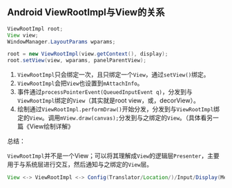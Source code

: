 ## Android ViewRootImpl与View的关系

```java
ViewRootImpl root;
View view;
WindowManager.LayoutParams wparams;

root = new ViewRootImpl(view.getContext(), display);
root.setView(view, wparams, panelParentView);
```

1. `ViewRootImpl`只会绑定一次，且只绑定一个`View`，通过`setView()`绑定。
2. `ViewRootImpl`会把`View`也设置到`mAttachInfo`。
3. 事件通过`processPointerEvent(QueuedInputEvent q)`，分发到与`ViewRootImpl`绑定的`View`（其实就是root view，或，decorView）。
4. 绘制通过`ViewRootImpl.performDraw()`开始分发，分发到与`ViewRootImpl`绑定的`View`。调用`mView.draw(canvas);`分发到与之绑定的`View`。（具体看另一篇《View绘制详解》


总结：

`ViewRootImpl`并不是一个View；可以将其理解成`View`的逻辑层`Presenter`，主要用于与系统层进行交互，然后通知与之绑定的`View`层。

```java
View <-> ViewRootImpl <-> Config(Translator/Location/)/Input/Display(Measure/Layout/Draw)/
```
